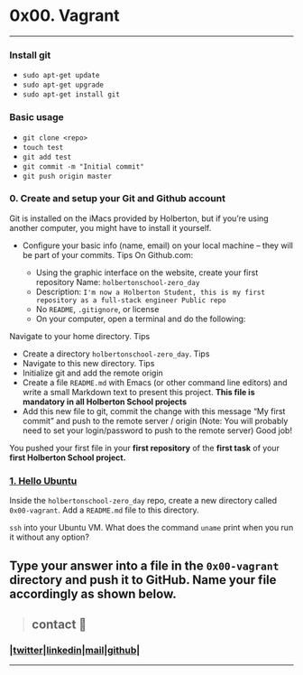 # 0x00. Vagrant
---
### Install git
* `sudo apt-get update`
* `sudo apt-get upgrade`
* `sudo apt-get install git`
### Basic usage
* `git clone <repo>`
* `touch test`
* `git add test`
* `git commit -m "Initial commit"`
* `git push origin master`
### 0. Create and setup your Git and Github account
Git is installed on the iMacs provided by Holberton, but if you’re using another computer, you might have to install it yourself.

* Configure your basic info (name, email) on your local machine – they will be part of your commits. Tips
On Github.com:

  * Using the graphic interface on the website, create your first repository
    Name: `holbertonschool-zero_day`
  * Description: `I'm now a Holberton Student, this is my first repository as a full-stack engineer Public repo`
  * No `README`, `.gitignore`, or license
  * On your computer, open a terminal and do the following:

Navigate to your home directory. Tips
  * Create a directory `holbertonschool-zero_day`. Tips
  * Navigate to this new directory. Tips
  * Initialize git and add the remote origin
  * Create a file `README.md` with Emacs (or other command line editors) and write a small Markdown text to present this project. **This file is mandatory in all Holberton School projects**
  * Add this new file to git, commit the change with this message “My first commit” and push to the remote server / origin (Note: You will probably need to set your login/password to push to the remote server)
Good job!

You pushed your first file in your **first repository** of the **first task** of your **first Holberton School project.**
### [1. Hello Ubuntu](0-hello_ubuntu)
Inside the `holbertonschool-zero_day` repo, create a new directory called `0x00-vagrant`. Add a `README.md` file to this directory.

`ssh` into your Ubuntu VM. What does the command `uname` print when you run it without any option?

Type your answer into a file in the `0x00-vagrant` directory and push it to GitHub. Name your file accordingly as shown below. 
---
> ## contact 💬

### |[twitter](https://twitter.com/RICARDO1470)|[linkedin](https://www.linkedin.com/in/ricardo-alfonso-camayo/)|[mail](1466@holbertonschool.com)|[github](https://github.com/ricardo1470)|
---
